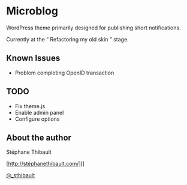 Microblog
==========

WordPress theme primarily designed for publishing short notifications.

Currently at the “ Refactoring my old skin ” stage.


Known Issues
-------------

* Problem completing OpenID transaction


TODO
-----
* Fix theme.js
* Enable admin panel
* Configure options


About the author
-----------------

Stéphane Thibault

[http://stéphanethibault.com/][]

[@_sthibault][]

[http://stéphanethibault.com/]: http://xn--stphanethibault-cnb.com/
[@_sthibault]: https://twitter.com/_sthibault